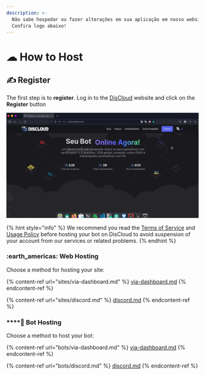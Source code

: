 ```yaml
---
description: >-
  Não sabe hospedar ou fazer alterações em sua aplicação em nosso website?
  Confira logo abaixo!
---
```


# ☁ How to Host

## ✍ Register

The first step is to **register**. Log in to the [DisCloud](https://discloudbot.com/) website and click on the **Register** button

![](../../.gitbook/assets/login.gif)

{% hint style="info" %}
We recommend you read the [Terms of Service](https://discloudbot.com/legal/terms) and [Usage Policy](https://discloudbot.com/legal/policy) before hosting your bot on DisCloud to avoid suspension of your account from our services or related problems.
{% endhint %}

### :earth\_americas: Web Hosting&#x20;

Choose a method for hosting your site:

{% content-ref url="sites/via-dashboard.md" %}
[via-dashboard.md](sites/via-dashboard.md)
{% endcontent-ref %}

{% content-ref url="sites/discord.md" %}
[discord.md](sites/discord.md)
{% endcontent-ref %}

### ****:robot: Bot Hosting

Choose a method to host your bot:

{% content-ref url="bots/via-dashboard.md" %}
[via-dashboard.md](bots/via-dashboard.md)
{% endcontent-ref %}

{% content-ref url="bots/discord.md" %}
[discord.md](bots/discord.md)
{% endcontent-ref %}
